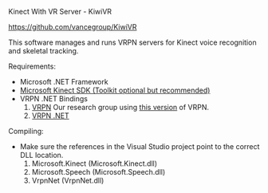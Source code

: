 Kinect With VR Server - KiwiVR

https://github.com/vancegroup/KiwiVR

This software manages and runs VRPN servers for Kinect voice recognition
and skeletal tracking.



Requirements:

* Microsoft .NET Framework
* [Microsoft Kinect SDK (Toolkit optional but recommended)](http://www.microsoft.com/en-us/kinectforwindows/)
* VRPN .NET Bindings
	1. [VRPN](http://www.cs.unc.edu/Research/vrpn/)
	Our research group using [this version](https://github.com/rpavlik/vrpn) of VRPN.
	2. [VRPN .NET](http://wwwx.cs.unc.edu/~chrisv/vrpnnet)



Compiling:

* Make sure the references in the Visual Studio project point to the correct DLL location.
	1. Microsoft.Kinect (Microsoft.Kinect.dll)
	2. Microsoft.Speech (Microsoft.Speech.dll)
	3. VrpnNet (VrpnNet.dll)